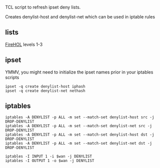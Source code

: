 TCL script to refresh ipset deny lists.

Creates denylist-host and denylist-net which can be used in iptable rules

## lists
[FireHOL](https://iplists.firehol.org/) levels 1-3

## ipset
YMMV, you might need to initialize the ipset names prior in your iptables scripts
```
ipset -q create denylist-host iphash
ipset -q create denylist-net nethash
```

## iptables
```
iptables -A DENYLIST -p ALL -m set --match-set denylist-host src -j DROP-DENYLIST
iptables -A DENYLIST -p ALL -m set --match-set denylist-net src -j DROP-DENYLIST
iptables -A DENYLIST -p ALL -m set --match-set denylist-host dst -j DROP-DENYLIST
iptables -A DENYLIST -p ALL -m set --match-set denylist-net dst -j DROP-DENYLIST

iptables -I INPUT 1 -i $wan -j DENYLIST
iptables -I OUTPUT 1 -o $wan -j DENYLIST

```
